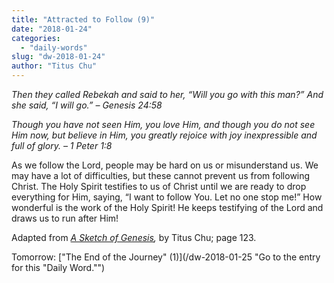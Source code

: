 ```yaml
---
title: "Attracted to Follow (9)"
date: "2018-01-24"
categories: 
  - "daily-words"
slug: "dw-2018-01-24"
author: "Titus Chu"
---
```


_Then they called Rebekah and said to her, “Will you go with this man?” And she said, “I will go.”_ _– Genesis 24:58_

_Though you have not seen Him, you love Him, and though you do not see Him now, but believe in Him, you greatly rejoice with joy inexpressible and full of glory._ _– 1 Peter 1:8_

As we follow the Lord, people may be hard on us or misunderstand us. We may have a lot of difficulties, but these cannot prevent us from following Christ. The Holy Spirit testifies to us of Christ until we are ready to drop everything for Him, saying, “I want to follow You. Let no one stop me!” How wonderful is the work of the Holy Spirit! He keeps testifying of the Lord and draws us to run after Him!

Adapted from _[A Sketch of Genesis](/book-gen-sketch "Go to the listing for this book."),_ by Titus Chu; page 123.

Tomorrow: ["The End of the Journey" (1)](/dw-2018-01-25 "Go to the entry for this "Daily Word."")
